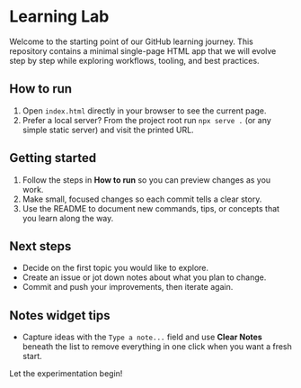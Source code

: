 # Learning Lab

Welcome to the starting point of our GitHub learning journey. This repository
contains a minimal single-page HTML app that we will evolve step by step while
exploring workflows, tooling, and best practices.

## How to run

1. Open `index.html` directly in your browser to see the current page.
2. Prefer a local server? From the project root run `npx serve .` (or any
   simple static server) and visit the printed URL.

## Getting started

1. Follow the steps in **How to run** so you can preview changes as you work.
2. Make small, focused changes so each commit tells a clear story.
3. Use the README to document new commands, tips, or concepts that you learn
   along the way.

## Next steps

- Decide on the first topic you would like to explore.
- Create an issue or jot down notes about what you plan to change.
- Commit and push your improvements, then iterate again.

## Notes widget tips

- Capture ideas with the `Type a note...` field and use **Clear Notes** beneath the list to remove everything in one click when you want a fresh start.

Let the experimentation begin!
